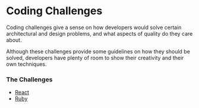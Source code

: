 # Coding Challenges

Coding challenges give a sense on how developers would solve certain architectural and design problems, and what aspects of quality do they care about.

Although these challenges provide some guidelines on how they should be solved, developers have plenty of room to show their creativity and their own techniques.

### The Challenges

* [React](/react.md)
* [Ruby](/ruby.md)

